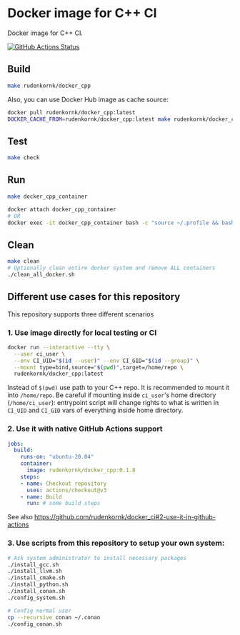 # Docker image for C++ CI

Docker image for C++ CI.

[![GitHub Actions Status](https://github.com/rudenkornk/docker_cpp/actions/workflows/workflow.yml/badge.svg)](https://github.com/rudenkornk/docker_cpp/actions)


## Build
```bash
make rudenkornk/docker_cpp
```
Also, you can use Docker Hub image as cache source:
```bash
docker pull rudenkornk/docker_cpp:latest
DOCKER_CACHE_FROM=rudenkornk/docker_cpp:latest make rudenkornk/docker_cpp
```


## Test
```bash
make check
```

## Run
```bash
make docker_cpp_container

docker attach docker_cpp_container
# OR
docker exec -it docker_cpp_container bash -c "source ~/.profile && bash"
```

## Clean
```bash
make clean
# Optionally clean entire docker system and remove ALL containers
./clean_all_docker.sh
```

## Different use cases for this repository
This repository supports three different scenarios

### 1. Use image directly for local testing or CI

```bash
docker run --interactive --tty \
  --user ci_user \
  --env CI_UID="$(id --user)" --env CI_GID="$(id --group)" \
  --mount type=bind,source="$(pwd)",target=/home/repo \
  rudenkornk/docker_cpp:latest
```

Instead of `$(pwd)` use path to your C++ repo.
It is recommended to mount it into `/home/repo`.
Be careful if mounting inside `ci_user`'s home directory (`/home/ci_user`): entrypoint script will change rights to what is written in `CI_UID` and `CI_GID` vars of everything inside home directory.

### 2. Use it with native GitHub Actions support
```yaml
jobs:
  build:
    runs-on: "ubuntu-20.04"
    container:
      image: rudenkornk/docker_cpp:0.1.8
    steps:
    - name: Checkout repository
      uses: actions/checkout@v3
    - name: Build
      run: # some build steps
```
See also https://github.com/rudenkornk/docker_ci#2-use-it-in-github-actions

### 3. Use scripts from this repository to setup your own system:

```bash
# Ask system administrator to install necessary packages
./install_gcc.sh
./install_llvm.sh
./install_cmake.sh
./install_python.sh
./install_conan.sh
./config_system.sh

# Config normal user
cp --recursive conan ~/.conan
./config_conan.sh
```


